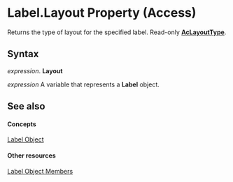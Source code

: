 
# Label.Layout Property (Access)

Returns the type of layout for the specified label. Read-only  **[AcLayoutType](ee963ed0-9293-8ad8-5694-4b93a5e4d89a.md)**.


## Syntax

 _expression_. **Layout**

 _expression_ A variable that represents a **Label** object.


## See also


#### Concepts


[Label Object](3d83d916-85d7-b2eb-c9f6-f9a6ff0c9ec7.md)
#### Other resources


[Label Object Members](a47442ed-c770-49a4-3bd1-76e3e05bddca.md)
